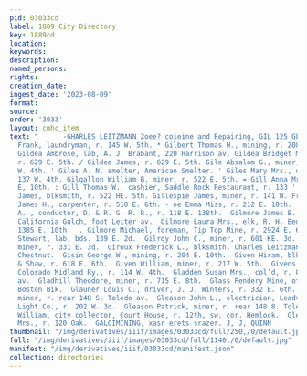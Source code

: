 ```yaml
---
pid: 03033cd
label: 1889 City Directory
key: 1889cd
location: 
keywords: 
description: 
named_persons: 
rights: 
creation_date: 
ingest_date: '2023-08-09'
format: 
source: 
order: '3033'
layout: cmhc_item
text: "      -GHARLES LEITZMANN 2oee? coieine and Repairing, GIL 125 GLE  Gilbert
  Frank, laundryman, r. 145 W. 5th. * Gilbert Thomas H., mining, r. 208 W. 2d. :.
  Gildea Ambrose, lab, A. J. Brabant, 220 Harrison av. Gildea Bridget Mrs., boarding,
  r. 629 E. 5th. / Gildea James, r. 629 E. 5th. Gile Absalom G., miner, r, rear 117
  W. 4th. ' Giles A. N. smelter, American Smelter. ' Giles Mary Mrs., dressmkr, r.
  137 W. 4th. Gilgallon William B. miner, r. 522 E. 5th. = Gill Anna Mrs., r. 112
  E, 10th. : Gill Thomas W., cashier, Saddle Rock Restaurant, r. 133 ' W. 6th. Gillespie
  James, blksmith, r. 522 HE. 5th. Gillespie James, miner, r. 141 W. Front. » Gillespie
  James H., carpenter, r. 510 E. 6th. - ee Emma Miss, r. 212 E. 10th.  . Gilmore Frank
  A. , conductor, D. & R. G. R. R., r. 118 E. 138th.  Gilmore James B. lab, r. ss.
  California Gulch, foot Leiter av.  Gilmore Laura Mrs., elk, R. H. Beggs & Co., r.
  1385 E. 10th.  . Gilmore Michael, foreman, Tip Top Mine, r. 2924 E. 6th.  |. Gilmore
  Stewart, lab, bds. 139 E. 2d.  Gilroy John C., miner, r. 601 KE. 3d.  Gilroy Thomas,
  miner, r. 331 E. 3d.  Giroux Frederick L., blksmith, Charles Leitzmann, r. 313 W.
  Chestnut.  Gisin George W., mining, r. 204 E. 10th.  Given Hiram, blksmith, Bonner
  & Shaw, r. 618 E. 6th.  Given William, miner, r. 217 W. 5th.  Givens Daniel, fireman,
  Colorado Midland Ry., r. 114 W. 4th.  Gladden Susan Mrs., col’d, r. 800 Harrison
  av.  Gladhill Theodore, miner, r. 715 E. 8th.  Glass Pendery Mine, office, 20-21
  Boston Bik.  Glauner Louis C., driver, J. J. Winters, r. 332 E. 6th.  Gleason Edward,
  miner, r. rear 148 S. Toledo av.  Gleason John L., electrician, Leadville Electric
  Light Co., r. 202 W. 3d.  Gleason Patrick, miner, r. rear 148 8. Toledo av.  Gleason
  William, city collector, Court House, r. 12th, sw. cor. Hemlock.  Gleichmann Charles
  Mrs., r. 120 Oak.  GALCIMINING, xasr erets srazer. J, J, QUINN       "
thumbnail: "/img/derivatives/iiif/images/03033cd/full/250,/0/default.jpg"
full: "/img/derivatives/iiif/images/03033cd/full/1140,/0/default.jpg"
manifest: "/img/derivatives/iiif/03033cd/manifest.json"
collection: directories
---
```

